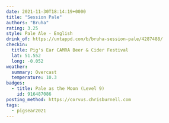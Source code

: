 ```yaml
---
date: 2021-11-30T18:14:19+0000
title: "Session Pale"
authors: "Bruha"
rating: 3.25
style: Pale Ale - English
drink_of: https://untappd.com/b/bruha-session-pale/4287488/
checkin:
  title: Pig's Ear CAMRA Beer & Cider Festival
  lat: 51.552
  long: -0.052
weather:
  summary: Overcast
  temperature: 10.3
badges:
  - title: Pale as the Moon (Level 9)
    id: 916487086
posting_method: https://corvus.chrisburnell.com
tags:
  - pigsear2021
---
```

